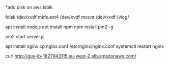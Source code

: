 *add disk on aws
lsblk

fdisk /dev/xvdf
mkfs.ext4 /dev/xvdf
mount /dev/xvdf /vlog/

apt install nodejs
apt install npm
npm install pm2 -g

pm2 start server.js

apt install nginx
cp nginx.conf /etc/nginx/nginx.conf
systemctl restart nginx

curl http://guy-lb-1827943115.eu-west-2.elb.amazonaws.com/
